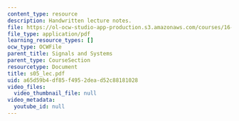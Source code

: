 ```yaml
---
content_type: resource
description: Handwritten lecture notes.
file: https://ol-ocw-studio-app-production.s3.amazonaws.com/courses/16-01-unified-engineering-i-ii-iii-iv-fall-2005-spring-2006/a65d59b4df85f4952dead52c88181028_s05_lec.pdf
file_type: application/pdf
learning_resource_types: []
ocw_type: OCWFile
parent_title: Signals and Systems
parent_type: CourseSection
resourcetype: Document
title: s05_lec.pdf
uid: a65d59b4-df85-f495-2dea-d52c88181028
video_files:
  video_thumbnail_file: null
video_metadata:
  youtube_id: null
---
```

